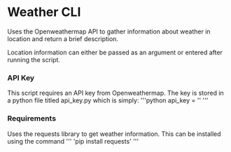 # Weather CLI

Uses the Openweathermap API to gather information about weather in location and return a brief description.

Location information can either be passed as an argument or entered after running the script.

### API Key
This script requires an API key from Openweathermap.
The key is stored in a python file titled api_key.py which is simply:
'''python
api_key = '<API KEY HERE>'
'''

### Requirements
Uses the requests library to get weather information.
This can be installed using the command 
'''
'pip install requests'
'''